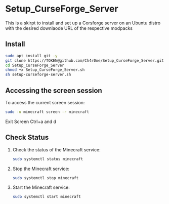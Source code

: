 # Setup_CurseForge_Server

This is a skirpt to install and set up a Corsforge server on an Ubuntu distro with the desired downlaode URL of the respective modpacks

## Install

```sh
sudo apt install git -y
git clone https://TOKEN@github.com/Ch4r0ne/Setup_CurseForge_Server.git
cd Setup_CurseForge_Server
chmod +x Setup_CurseForge_Server.sh
sh setup-curseforge-server.sh
```

## Accessing the screen session

To access the current screen session:

```sh
sudo -u minecraft screen -r minecraft
```

Exit Screen Ctrl+a and d


## Check Status

1. Check the status of the Minecraft service:
    ```sh
    sudo systemctl status minecraft
    ```

2. Stop the Minecraft service:
    ```sh
    sudo systemctl stop minecraft
    ```
3. Start the Minecraft service:

    ```sh
    sudo systemctl start minecraft
    ```
